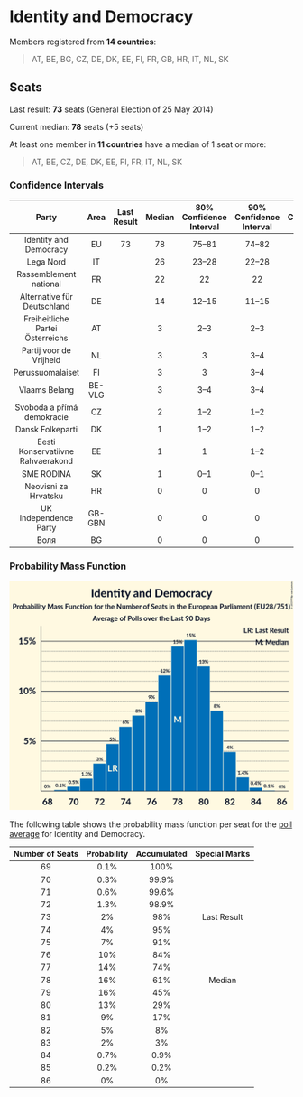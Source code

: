 # Identity and Democracy

Members registered from **14 countries**:

> AT, BE, BG, CZ, DE, DK, EE, FI, FR, GB, HR, IT, NL, SK

## Seats

Last result: **73** seats (General Election of 25 May 2014)

Current median: **78** seats (+5 seats)

At least one member in **11 countries** have a median of 1 seat or more:

> AT, BE, CZ, DE, DK, EE, FI, FR, IT, NL, SK

### Confidence Intervals

| Party | Area | Last Result | Median | 80% Confidence Interval | 90% Confidence Interval | 95% Confidence Interval | 99% Confidence Interval |
|:-----:|:----:|:-----------:|:------:|:-----------------------:|:-----------------------:|:-----------------------:|:-----------------------:|
| Identity and Democracy | EU | 73 | 78 | 75–81 | 74–82 | 73–83 | 71–84 |
| Lega Nord | IT | | 26 | 23–28 | 22–28 | 21–29 | 20–30 |
| Rassemblement national | FR | | 22 | 22 | 22 | 22 | 22 |
| Alternative für Deutschland | DE | | 14 | 12–15 | 11–15 | 11–15 | 10–15 |
| Freiheitliche Partei Österreichs | AT | | 3 | 2–3 | 2–3 | 2–3 | 2–3 |
| Partij voor de Vrijheid | NL | | 3 | 3 | 3–4 | 2–4 | 2–4 |
| Perussuomalaiset | FI | | 3 | 3 | 3–4 | 3–4 | 3–4 |
| Vlaams Belang | BE-VLG | | 3 | 3–4 | 3–4 | 3–4 | 3–4 |
| Svoboda a přímá demokracie | CZ | | 2 | 1–2 | 1–2 | 0–2 | 0–2 |
| Dansk Folkeparti | DK | | 1 | 1–2 | 1–2 | 1–2 | 1–2 |
| Eesti Konservatiivne Rahvaerakond | EE | | 1 | 1 | 1–2 | 1–2 | 1–2 |
| SME RODINA | SK | | 1 | 0–1 | 0–1 | 0–1 | 0–1 |
| Neovisni za Hrvatsku | HR | | 0 | 0 | 0 | 0 | 0 |
| UK Independence Party | GB-GBN | | 0 | 0 | 0 | 0 | 0 |
| Воля | BG | | 0 | 0 | 0 | 0 | 0 |

### Probability Mass Function

![Graph with seats probability mass function not yet produced](average-2019-11-30-seats-pmf-identityanddemocracy.png "Seats Probability Mass Function")

The following table shows the probability mass function per seat for the [poll average](average-2019-11-30.html) for Identity and Democracy.

| Number of Seats | Probability | Accumulated | Special Marks |
|:---------------:|:-----------:|:-----------:|:-------------:|
| 69 | 0.1% | 100% |  |
| 70 | 0.3% | 99.9% |  |
| 71 | 0.6% | 99.6% |  |
| 72 | 1.3% | 98.9% |  |
| 73 | 2% | 98% | Last Result |
| 74 | 4% | 95% |  |
| 75 | 7% | 91% |  |
| 76 | 10% | 84% |  |
| 77 | 14% | 74% |  |
| 78 | 16% | 61% | Median |
| 79 | 16% | 45% |  |
| 80 | 13% | 29% |  |
| 81 | 9% | 17% |  |
| 82 | 5% | 8% |  |
| 83 | 2% | 3% |  |
| 84 | 0.7% | 0.9% |  |
| 85 | 0.2% | 0.2% |  |
| 86 | 0% | 0% |  |


